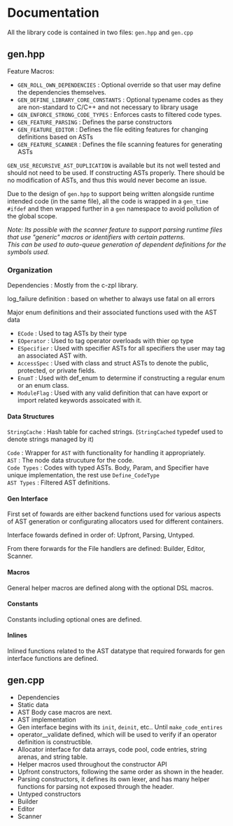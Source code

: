 # Documentation

All the library code is contained in two files: `gen.hpp` and `gen.cpp`

## gen.hpp

Feature Macros:

* `GEN_ROLL_OWN_DEPENDENCIES` : Optional override so that user may define the dependencies themselves.
* `GEN_DEFINE_LIBRARY_CORE_CONSTANTS` : Optional typename codes as they are non-standard to C/C++ and not necessary to library usage
* `GEN_ENFORCE_STRONG_CODE_TYPES` : Enforces casts to filtered code types.
* `GEN_FEATURE_PARSING` : Defines the parse constructors
* `GEN_FEATURE_EDITOR` : Defines the file editing features for changing definitions based on ASTs
* `GEN_FEATURE_SCANNER` : Defines the file scanning features for generating ASTs

`GEN_USE_RECURSIVE_AST_DUPLICATION` is available but its not well tested and should not need to be used.
If constructing ASTs properly. There should be no modification of ASTs, and thus this would never become an issue.

Due to the design of `gen.hpp` to support being written alongside runtime intended code (in the same file), all the code is wrapped in a `gen_time` `#ifdef` and then wrapped further in a `gen` namespace to avoid pollution of the global scope.

*Note: Its possible with the scanner feature to support parsing runtime files that use "generic" macros or identifiers with certain patterns.  
This can be used to auto-queue generation of dependent definitions for the symbols used.*

### Organization

Dependencies : Mostly from the c-zpl library.

log_failure definition : based on whether to always use fatal on all errors

Major enum definitions and their associated functions used with the AST data

* `ECode` : Used to tag ASTs by their type
* `EOperator` : Used to tag operator overloads with thier op type
* `ESpecifier` : Used with specifier ASTs for all specifiers the user may tag an associated
AST with.
* `AccessSpec` : Used with class and struct ASTs to denote the public, protected, or private fields.
* `EnumT` : Used with def_enum to determine if constructing a regular enum or an enum class.
* `ModuleFlag` : Used with any valid definition that can have export or import related keywords assoicated with it.

#### Data Structures

`StringCache` : Hash table for cached strings. (`StringCached` typedef used to denote strings managed by it)

`Code` : Wrapper for `AST` with functionality for handling it appropriately.  
`AST` : The node data strucuture for the code.  
`Code Types` : Codes with typed ASTs. Body, Param, and Specifier have unique implementation, the rest use `Define_CodeType`  
`AST Types` : Filtered AST definitions.  

#### Gen Interface

First set of fowards are either backend functions used for various aspects of AST generation or configurating allocators used for different containers.

Interface fowards defined in order of: Upfront, Parsing, Untyped.

From there forwards for the File handlers are defined: Builder, Editor, Scanner.

#### Macros

General helper macros are defined along with the optional DSL macros.

#### Constants

Constants including optional ones are defined.

#### Inlines

Inlined functions related to the AST datatype that required forwards for gen interface functions are defined.

## gen.cpp

* Dependencies
* Static data
* AST Body case macros are next.
* AST implementation
* Gen interface begins with its `init`, `deinit`, etc.. Until `make_code_entires`
* operator__validate defined, which will be used to verify if an operator definition is constructible.
* Allocator interface for data arrays, code pool, code entries, string arenas, and string table.
* Helper macros used throughout the constructor API
* Upfront constructors, following the same order as shown in the header.
* Parsing constructors, it defines its own lexer, and has many helper functions for parsing not exposed through the header.
* Untyped constructors
* Builder
* Editor
* Scanner

